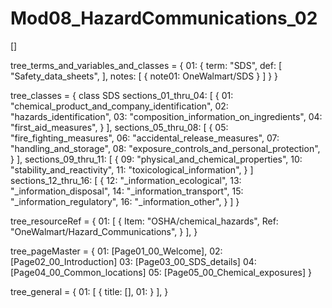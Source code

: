 # Mod08_HazardCommunications_02

[]

tree_terms_and_variables_and_classes = {
    01: {
        term: "SDS",
        def: [
            "Safety_data_sheets",
        ],
        notes: [
            {
                note01: OneWalmart/SDS
            }
        ]
    }
}


tree_classes = {
    class SDS
        sections_01_thru_04: [
            {
                01: "chemical_product_and_company_identification",
                02: "hazards_identification",
                03: "composition_information_on_ingredients",
                04: "first_aid_measures",
            }
        ],
        sections_05_thru_08: [
            {
                05: "fire_fighting_measures",
                06: "accidental_release_measures",
                07: "handling_and_storage",
                08: "exposure_controls_and_personal_protection",
            }
        ],
        sections_09_thru_11: [
            {
                09: "physical_and_chemical_properties",
                10: "stability_and_reactivity",
                11: "toxicological_information",
            }
        ]
        sections_12_thru_16: [
            {
                12: "_information_ecological",
                13: "_information_disposal",
                14: "_information_transport",
                15: "_information_regulatory",
                16: "_information_other",
            }
        ]
}


tree_resourceRef = {
    01: [
        {
            Item: "OSHA/chemical_hazards",
            Ref: "OneWalmart/Hazard_Communications",
        }
    ],
}


tree_pageMaster = {
    01: [Page01_00_Welcome],
    02: [Page02_00_Introduction]
    03: [Page03_00_SDS_details]
    04: [Page04_00_Common_locations]
    05: [Page05_00_Chemical_exposures]
}


tree_general = {
    01: [
        {
            title: [],
            01: 
        }
    ],
}


